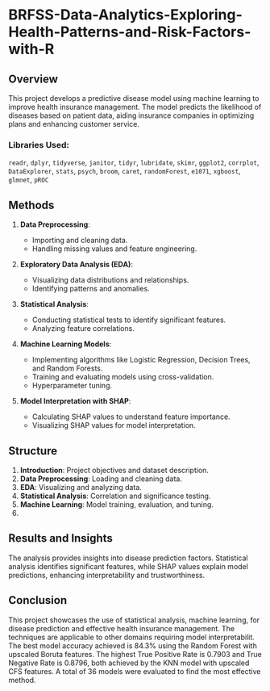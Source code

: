# BRFSS-Data-Analytics-Exploring-Health-Patterns-and-Risk-Factors-with-R

## Overview

This project develops a predictive disease model using machine learning to improve health insurance management. The model predicts the likelihood of diseases based on patient data, aiding insurance companies in optimizing plans and enhancing customer service.

### Libraries Used:
`readr`, `dplyr`, `tidyverse`, `janitor`, `tidyr`, `lubridate`, `skimr`, `ggplot2`, `corrplot`, `DataExplorer`, `stats`, `psych`, `broom`, `caret`, `randomForest`, `e1071`, `xgboost`, `glmnet`, `pROC
`
## Methods

1. **Data Preprocessing**:
   - Importing and cleaning data.
   - Handling missing values and feature engineering.

2. **Exploratory Data Analysis (EDA)**:
   - Visualizing data distributions and relationships.
   - Identifying patterns and anomalies.

3. **Statistical Analysis**:
   - Conducting statistical tests to identify significant features.
   - Analyzing feature correlations.

4. **Machine Learning Models**:
   - Implementing algorithms like Logistic Regression, Decision Trees, and Random Forests.
   - Training and evaluating models using cross-validation.
   - Hyperparameter tuning.

5. **Model Interpretation with SHAP**:
   - Calculating SHAP values to understand feature importance.
   - Visualizing SHAP values for model interpretation.

## Structure

1. **Introduction**: Project objectives and dataset description.
2. **Data Preprocessing**: Loading and cleaning data.
3. **EDA**: Visualizing and analyzing data.
4. **Statistical Analysis**: Correlation and significance testing.
5. **Machine Learning**: Model training, evaluation, and tuning.
6. 
## Results and Insights

The analysis provides insights into disease prediction factors. Statistical analysis identifies significant features, while SHAP values explain model predictions, enhancing interpretability and trustworthiness.

## Conclusion

This project showcases the use of statistical analysis, machine learning, for disease prediction and effective health insurance management. The techniques are applicable to other domains requiring model interpretabilit.
The best model accuracy achieved is 84.3% using the Random Forest with upscaled Boruta features. The highest
True Positive Rate is 0.7903 and True Negative Rate is 0.8796, both achieved by the KNN model with upscaled CFS
features. A total of 36 models were evaluated to find the most effective method. 
